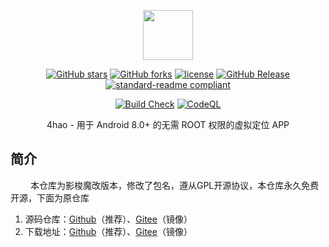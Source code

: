 <p align="center">
<img src="./docs/images/LOGO.png" height="80"/>
</p>

<div align="center">

[![GitHub stars](https://img.shields.io/github/stars/ZCShou/GoGoGo?logo=github)](https://github.com/ZCShou/GoGoGo/stargazers)
[![GitHub forks](https://img.shields.io/github/forks/ZCShou/GoGoGo?logo=github)](https://github.com/ZCShou/GoGoGo/network)
[![license](https://img.shields.io/github/license/ZCShou/GoGoGo)](https://github.com/ZCShou/GoGoGo/blob/master/LICENSE)
[![GitHub Release](https://img.shields.io/github/v/release/ZCShou/GoGoGo?label=Release)](https://github.com/ZCShou/GoGoGo/releases)
[![standard-readme compliant](https://img.shields.io/badge/readme%20style-standard-brightgreen.svg?style=flat-square)](https://github.com/RichardLitt/standard-readme)
</div>
<div align="center">

[![Build Check](https://github.com/ZCShou/GoGoGo/actions/workflows/build-check.yml/badge.svg)](https://github.com/ZCShou/GoGoGo/actions/workflows/build-check.yml)
[![CodeQL](https://github.com/ZCShou/GoGoGo/actions/workflows/codeql-analysis.yml/badge.svg)](https://github.com/ZCShou/GoGoGo/actions/workflows/codeql-analysis.yml)
</div>

<div align="center">
4hao - 用于 Android 8.0+ 的无需 ROOT 权限的虚拟定位 APP
</div>

## 简介
&emsp;&emsp;
本仓库为影梭魔改版本，修改了包名，遵从GPL开源协议，本仓库永久免费开源，下面为原仓库

1. 源码仓库：[Github](https://github.com/ZCShou/GoGoGo)（推荐）、[Gitee](https://gitee.com/itexp/gogogo)（镜像）
2. 下载地址：[Github](https://github.com/ZCShou/GoGoGo/releases)（推荐）、[Gitee](https://gitee.com/itexp/gogogo/releases)（镜像）

